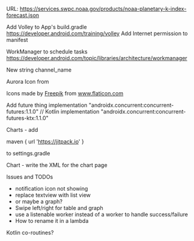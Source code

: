 URL: https://services.swpc.noaa.gov/products/noaa-planetary-k-index-forecast.json

Add Volley to App's build.gradle   https://developer.android.com/training/volley
Add Internet permission to manifest

WorkManager to schedule tasks
https://developer.android.com/topic/libraries/architecture/workmanager

New string channel_name

Aurora Icon from <div>Icons made by <a href="https://www.freepik.com" title="Freepik">Freepik</a> from <a href="https://www.flaticon.com/" title="Flaticon">www.flaticon.com</a></div>

Add future thing
implementation "androidx.concurrent:concurrent-futures:1.1.0"
    // Kotlin
    implementation "androidx.concurrent:concurrent-futures-ktx:1.1.0"

Charts - add

  maven { url 'https://jitpack.io' }

to settings.gradle

Chart - write the XML for the chart page

Issues and TODOs

* notification icon not showing
* replace textview with list view
* or maybe a graph?
* Swipe left/right for table and graph
* use a listenable worker instead of a worker to handle success/failure
* How to rename it in a lambda

Kotlin co-routines?
